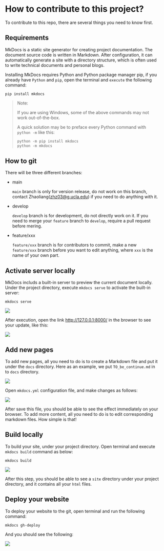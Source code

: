 # How to contribute to this project?

To contribute to this repo, there are several things you need to know first.

## Requirements

MkDocs is a static site generator for creating project documentation. The document source code is written in Markdown. After configuration, it can automatically generate a site with a directory structure, which is often used to write technical documents and personal blogs. 

Installing MkDocs requires Python and Python package manager pip, if you already have `Python` and `pip`, open the terminal and `execute` the following command:

```
pip install mkdocs
```

> Note:
>
> If you are using Windows, some of the above commands may not work out-of-the-box.
>
> A quick solution may be to preface every Python command with `python -m` like this:
>
> ```powershell
> python -m pip install mkdocs
> python -m mkdocs
> ```

## How to git

There will be three different branches: 

- main

  `main` branch is only for version release, do not work on this branch, contact Zhaoliang(zhz03@g.ucla.edu) if you need to do anything with it.

- develop

  `develop` branch is for development, do not directly work on it. If you need to merge your `feature` branch to `develop`, require a pull request before mering.

- feature/xxx

  `feature/xxx` branch is for contributors to commit, make a new `feature/xxx` branch before you want to edit anything, where `xxx` is the name of your own part. 

## Activate server locally

MkDocs includs a built-in server to preview the current document locally.  Under the project directory, execute `mkdocs serve` to activate the built-in server:

```
mkdocs serve
```

![](../imgs/pic1.png)

After execution, open the link http://127.0.0.1:8000/ in the browser to see your update, like this:

![](../imgs/pic2.png)

## Add new pages

To add new pages, all you need to do is to create a Markdown file and put it under the `docs` directory. Here as an example, we put `TO_be_continue.md` in to `docs` directory.

![](../imgs/pic3.png)

Open `mkdocs.yml` configuration file, and make changes as follows: 

![](../imgs/pic4.png)

After save this file, you should be able to see the effect immediately on your browser. To add more content, all you need to do is to edit corresponding markdown files. How simple is that! 

## Build locally

To build your site, under your project directory. Open terminal and execute `mkdocs build` command as below:

```
mkdocs build
```

![](../imgs/pic5.png)

After this step, you should be able to see a `site` directory under your project directory, and it contains all your `html` files. 

## Deploy your website

To deploy your website to the git, open terminal and run the following command:

```shell
mkdocs gh-deploy
```

And you should see the following:

![](../imgs/mkdocs_deploy.png)